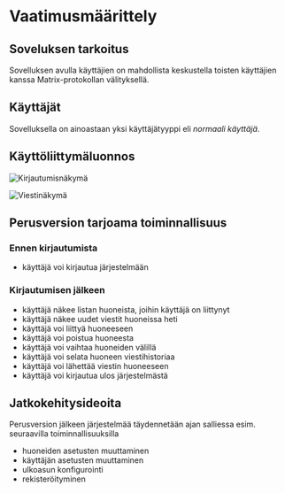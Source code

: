 # Vaatimusmäärittely

## Soveluksen tarkoitus
Sovelluksen avulla käyttäjien on mahdollista keskustella toisten käyttäjien kanssa Matrix-protokollan välityksellä.

## Käyttäjät
Sovelluksella on ainoastaan yksi käyttäjätyyppi eli _normaali käyttäjä_.

## Käyttöliittymäluonnos
![Kirjautumisnäkymä](https://img.mau.lu/HIzm2.png)

![Viestinäkymä](https://img.mau.lu/hhj4M.png)

## Perusversion tarjoama toiminnallisuus

### Ennen kirjautumista
* käyttäjä voi kirjautua järjestelmään

### Kirjautumisen jälkeen
* käyttäjä näkee listan huoneista, joihin käyttäjä on liittynyt
* käyttäjä näkee uudet viestit huoneissa heti
* käyttäjä voi liittyä huoneeseen
* käyttäjä voi poistua huoneesta
* käyttäjä voi vaihtaa huoneiden välillä
* käyttäjä voi selata huoneen viestihistoriaa
* käyttäjä voi lähettää viestin huoneeseen
* käyttäjä voi kirjautua ulos järjestelmästä

## Jatkokehitysideoita
Perusversion jälkeen järjestelmää täydennetään ajan salliessa esim. seuraavilla toiminnallisuuksilla

* huoneiden asetusten muuttaminen
* käyttäjän asetusten muuttaminen
* ulkoasun konfigurointi
* rekisteröityminen
